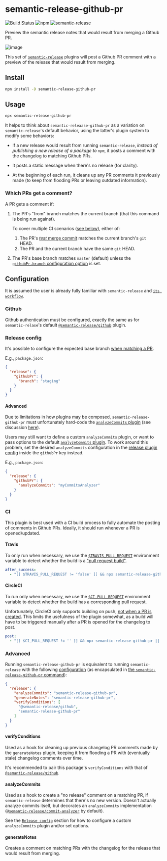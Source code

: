 # semantic-release-github-pr

[![Build Status](https://travis-ci.org/Updater/semantic-release-github-pr.svg?branch=master)](https://travis-ci.org/Updater/semantic-release-github-pr) [![npm](https://img.shields.io/npm/v/semantic-release-github-pr.svg)](https://www.npmjs.com/package/semantic-release-github-pr) [![semantic-release](https://img.shields.io/badge/%20%20%F0%9F%93%A6%F0%9F%9A%80-semantic--release-e10079.svg)](https://github.com/semantic-release/semantic-release)

Preview the semantic release notes that would result from merging a Github PR.

![image](https://user-images.githubusercontent.com/356320/33625928-257bc906-d9c7-11e7-9adb-de85726952eb.png)

This set of [`semantic-release`](https://github.com/semantic-release/semantic-release) plugins will post a Github PR comment with a preview of the release that would result from merging.

## Install

```bash
npm install -D semantic-release-github-pr
```

## Usage

```bash
npx semantic-release-github-pr
```

It helps to think about `semantic-releaase-github-pr` as a variation on `semantic-release`'s default behavior, using the latter's plugin system to modify some behaviors:

* If a new release would result from running `semantic-release`, _instead of publishing a new release of a package to `npm`_, it posts a comment with the changelog to matching Github PRs.

* It posts a static message when there's no release (for clarity).

* At the beginning of each run, it cleans up any PR comments it previously made (to keep from flooding PRs or leaving outdated information).

### Which PRs get a comment?

A PR gets a comment if:

1. The PR's "from" branch matches the current branch (that this command is being run against).

   To cover multiple CI scenarios ([see below](#ci)), either of:

   1. The PR's [_test_ merge commit](https://developer.github.com/v3/pulls/#response-1) matches the current branch's `git` HEAD.
   2. The PR and the current branch have the same `git` HEAD.

2. The PR's base branch matches `master` (default) unless the [`githubPr.branch` configuration option](https://github.com/semantic-release/semantic-release#Release-config) is set.

## Configuration

It is assumed the user is already fully familiar with `semantic-release` and [`its workflow`](https://github.com/semantic-release/semantic-release#how-does-it-work).

### Github

Github authentication must be configured, exactly the same as for `semantic-relase`'s default [`@semantic-release/github`](https://github.com/semantic-release/github/#github-repository-authentication) plugin.

### Release config

It's possible to configure the expected base branch [when matching a PR](#which-prs-get-a-comment).

E.g., `package.json`:

```json
{
  "release": {
    "githubPr": {
      "branch": "staging"
    }
  }
}
```

#### Advanced

Due to limitations in how plugins may be composed, `semantic-release-github-pr` must unfortunately hard-code the [`analyzeCommits` plugin](#analyzecommits) (see discussion [here](https://github.com/semantic-release/semantic-release/issues/550)).

Users may still want to define a custom `analyzeCommits` plugin, or want to pass options to the default [`analyzeCommits` plugin](https://github.com/semantic-release/commit-analyzer/). To work around this problem, set the desired `analyzeCommits` configuration in the [release plugin config](https://github.com/semantic-release/semantic-release#plugins) inside the `githubPr` key instead.

E.g., `package.json`:

```json
{
  "release": {
    "githubPr": {
      "analyzeCommits": "myCommitsAnalyzer"
    }
  }
}
```

### CI

This plugin is best used with a CI build process to fully automate the posting of comments in Github PRs. Ideally, it should run whenever a PR is opened/updated.

#### Travis

To only run when necessary, we use the [`$TRAVIS_PULL_REQUEST`](https://docs.travis-ci.com/user/environment-variables/#Convenience-Variables) environment variable to detect whether the build is a ["pull request build"](https://docs.travis-ci.com/user/pull-requests/).

```yaml
after_success:
  - "[[ $TRAVIS_PULL_REQUEST != 'false' ]] && npx semantic-release-github-pr || exit 0"
```

#### CircleCI

To run only when necessary, we use the [`$CI_PULL_REQUEST`](https://circleci.com/docs/1.0/environment-variables/#build-details) environment variable to detect whether the build has a corresponding pull request.

Unfortunately, CircleCI only supports building on push, [not when a PR is created](https://discuss.circleci.com/t/trigger-new-build-on-pr/4219). This limits the usefulness of the plugin somewhat, as a build will have to be triggered manually after a PR is opened for the changelog to post.

```yaml
post:
  - "[[ $CI_PULL_REQUEST != '' ]] && npx semantic-release-github-pr || exit 0"
```

### Advanced

Running `semantic-release-github-pr` is equivalent to running `semantic-release` with the following [configuration](https://github.com/semantic-release/semantic-release/blob/caribou/docs/usage/configuration.md#configuration.) (as encapsulated in [the `semantic-release-github-pr` command](https://github.com/Updater/semantic-release-github-pr/blob/master/bin/semantic-release-github-pr.js)):

```json
{
  "release": {
    "analyzeCommits": "semantic-release-github-pr",
    "generateNotes": "semantic-release-github-pr",
    "verifyConditions": [
      "@semantic-release/github",
      "semantic-release-github-pr"
    ]
  }
}
```

#### verifyConditions

Used as a hook for cleaning up previous changelog PR comments made by the `generateNotes` plugin, keeping it from flooding a PR with (eventually stale) changelog comments over time.

It's recommended to pair this package's `verifyConditions` with that of [`@semantic-release/github`](https://github.com/semantic-release/github#verifyconditions).

#### analyzeCommits

Used as a hook to create a "no release" comment on a matching PR, if `semantic-release` determines that there's no new version. Doesn't actually analyze commits itself, but decorates an `analyzeCommits` implementation ([`@semantic-release/commit-analyzer`](https://github.com/semantic-release/commit-analyzer/) by default).

See the [`Release config`](#release-config) section for how to configure a custom `analyzeCommits` plugin and/or set options.

#### generateNotes

Creates a comment on matching PRs with the changelog for the release that would result from merging.
